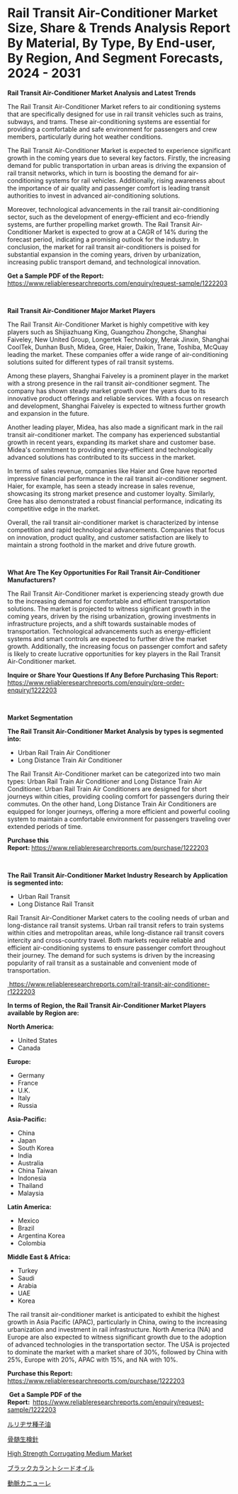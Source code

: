 <p><h1>Rail Transit Air-Conditioner Market Size, Share & Trends Analysis Report By Material, By Type, By End-user, By Region, And Segment Forecasts, 2024 - 2031</h1></p><p><strong>Rail Transit Air-Conditioner Market Analysis and Latest Trends</strong></p>
<p><p>The Rail Transit Air-Conditioner Market refers to air conditioning systems that are specifically designed for use in rail transit vehicles such as trains, subways, and trams. These air-conditioning systems are essential for providing a comfortable and safe environment for passengers and crew members, particularly during hot weather conditions.</p><p>The Rail Transit Air-Conditioner Market is expected to experience significant growth in the coming years due to several key factors. Firstly, the increasing demand for public transportation in urban areas is driving the expansion of rail transit networks, which in turn is boosting the demand for air-conditioning systems for rail vehicles. Additionally, rising awareness about the importance of air quality and passenger comfort is leading transit authorities to invest in advanced air-conditioning solutions.</p><p>Moreover, technological advancements in the rail transit air-conditioning sector, such as the development of energy-efficient and eco-friendly systems, are further propelling market growth. The Rail Transit Air-Conditioner Market is expected to grow at a CAGR of 14% during the forecast period, indicating a promising outlook for the industry. In conclusion, the market for rail transit air-conditioners is poised for substantial expansion in the coming years, driven by urbanization, increasing public transport demand, and technological innovation.</p></p>
<p><strong>Get a Sample PDF of the Report:&nbsp;</strong> <a href="https://www.reliableresearchreports.com/enquiry/request-sample/1222203">https://www.reliableresearchreports.com/enquiry/request-sample/1222203</a></p>
<p>&nbsp;</p>
<p><strong>Rail Transit Air-Conditioner Major Market Players</strong></p>
<p><p>The Rail Transit Air-Conditioner Market is highly competitive with key players such as Shijiazhuang King, Guangzhou Zhongche, Shanghai Faiveley, New United Group, Longertek Technology, Merak Jinxin, Shanghai CoolTek, Dunhan Bush, Midea, Gree, Haier, Daikin, Trane, Toshiba, McQuay leading the market. These companies offer a wide range of air-conditioning solutions suited for different types of rail transit systems.</p><p>Among these players, Shanghai Faiveley is a prominent player in the market with a strong presence in the rail transit air-conditioner segment. The company has shown steady market growth over the years due to its innovative product offerings and reliable services. With a focus on research and development, Shanghai Faiveley is expected to witness further growth and expansion in the future.</p><p>Another leading player, Midea, has also made a significant mark in the rail transit air-conditioner market. The company has experienced substantial growth in recent years, expanding its market share and customer base. Midea's commitment to providing energy-efficient and technologically advanced solutions has contributed to its success in the market.</p><p>In terms of sales revenue, companies like Haier and Gree have reported impressive financial performance in the rail transit air-conditioner segment. Haier, for example, has seen a steady increase in sales revenue, showcasing its strong market presence and customer loyalty. Similarly, Gree has also demonstrated a robust financial performance, indicating its competitive edge in the market.</p><p>Overall, the rail transit air-conditioner market is characterized by intense competition and rapid technological advancements. Companies that focus on innovation, product quality, and customer satisfaction are likely to maintain a strong foothold in the market and drive future growth.</p></p>
<p>&nbsp;</p>
<p><strong>What Are The Key Opportunities For Rail Transit Air-Conditioner Manufacturers?</strong></p>
<p><p>The Rail Transit Air-Conditioner market is experiencing steady growth due to the increasing demand for comfortable and efficient transportation solutions. The market is projected to witness significant growth in the coming years, driven by the rising urbanization, growing investments in infrastructure projects, and a shift towards sustainable modes of transportation. Technological advancements such as energy-efficient systems and smart controls are expected to further drive the market growth. Additionally, the increasing focus on passenger comfort and safety is likely to create lucrative opportunities for key players in the Rail Transit Air-Conditioner market.</p></p>
<p><strong>Inquire or Share Your Questions If Any Before Purchasing This Report:</strong> <a href="https://www.reliableresearchreports.com/enquiry/pre-order-enquiry/1222203">https://www.reliableresearchreports.com/enquiry/pre-order-enquiry/1222203</a></p>
<p>&nbsp;</p>
<p><strong>Market Segmentation</strong></p>
<p><strong>The Rail Transit Air-Conditioner Market Analysis by types is segmented into:</strong></p>
<p><ul><li>Urban Rail Train Air Conditioner</li><li>Long Distance Train Air Conditioner</li></ul></p>
<p><p>The Rail Transit Air-Conditioner market can be categorized into two main types: Urban Rail Train Air Conditioner and Long Distance Train Air Conditioner. Urban Rail Train Air Conditioners are designed for short journeys within cities, providing cooling comfort for passengers during their commutes. On the other hand, Long Distance Train Air Conditioners are equipped for longer journeys, offering a more efficient and powerful cooling system to maintain a comfortable environment for passengers traveling over extended periods of time.</p></p>
<p><strong>Purchase this Report:&nbsp;</strong><a href="https://www.reliableresearchreports.com/purchase/1222203">https://www.reliableresearchreports.com/purchase/1222203</a></p>
<p>&nbsp;</p>
<p><strong>The Rail Transit Air-Conditioner Market Industry Research by Application is segmented into:</strong></p>
<p><ul><li>Urban Rail Transit</li><li>Long Distance Rail Transit</li></ul></p>
<p><p>Rail Transit Air-Conditioner Market caters to the cooling needs of urban and long-distance rail transit systems. Urban rail transit refers to train systems within cities and metropolitan areas, while long-distance rail transit covers intercity and cross-country travel. Both markets require reliable and efficient air-conditioning systems to ensure passenger comfort throughout their journey. The demand for such systems is driven by the increasing popularity of rail transit as a sustainable and convenient mode of transportation.</p></p>
<p><a href="https://www.reliableresearchreports.com/rail-transit-air-conditioner-r1222203">&nbsp;https://www.reliableresearchreports.com/rail-transit-air-conditioner-r1222203</a></p>
<p><strong>In terms of Region, the Rail Transit Air-Conditioner Market Players available by Region are:</strong></p>
<p>
    <p> <strong> North America: </strong>
        <ul>
            <li>United States</li>
            <li>Canada</li>
        </ul>
        </p> 
    <p> <strong> Europe: </strong>
        <ul>
            <li>Germany</li>
            <li>France</li>
            <li>U.K.</li>
            <li>Italy</li>
            <li>Russia</li>
        </ul>
        </p> 
    <p> <strong> Asia-Pacific: </strong>
        <ul>
            <li>China</li>
            <li>Japan</li>
            <li>South Korea</li>
            <li>India</li>
            <li>Australia</li>
            <li>China Taiwan</li>
            <li>Indonesia</li>
            <li>Thailand</li>
            <li>Malaysia</li>
        </ul>
        </p> 
    <p> <strong> Latin America: </strong>
        <ul>
            <li>Mexico</li>
            <li>Brazil</li>
            <li>Argentina Korea</li>
            <li>Colombia</li>
        </ul>
        </p> 
    <p> <strong> Middle East & Africa: </strong>
        <ul>
            <li>Turkey</li>
            <li>Saudi</li>
            <li>Arabia</li>
            <li>UAE</li>
            <li>Korea</li>
        </ul>
    </p>
    </p>
<p><p>The rail transit air-conditioner market is anticipated to exhibit the highest growth in Asia Pacific (APAC), particularly in China, owing to the increasing urbanization and investment in rail infrastructure. North America (NA) and Europe are also expected to witness significant growth due to the adoption of advanced technologies in the transportation sector. The USA is projected to dominate the market with a market share of 30%, followed by China with 25%, Europe with 20%, APAC with 15%, and NA with 10%.</p></p>
<p><strong>Purchase this Report: </strong><a href="https://www.reliableresearchreports.com/purchase/1222203">https://www.reliableresearchreports.com/purchase/1222203</a></p>
<p>&nbsp;<strong>Get a Sample PDF of the Report:&nbsp;&nbsp;</strong><a href="https://www.reliableresearchreports.com/enquiry/request-sample/1222203">https://www.reliableresearchreports.com/enquiry/request-sample/1222203</a></p>
<p><strong></strong></p>
<p><p><a href="https://github.com/andrade7361/Market-Research-Report-List-1/blob/main/791444646173.md">ルリヂサ種子油</a></p><p><a href="https://medium.com/@s.guest01/%E9%AA%A8%E9%AB%84%E7%94%9F%E6%A4%9C%E9%87%9D%E5%B8%82%E5%A0%B4-2031%E5%B9%B4%E3%81%BE%E3%81%A7%E3%81%AE%E5%8B%95%E5%90%91-%E4%BA%88%E6%B8%AC-%E7%AB%B6%E4%BA%89%E5%88%86%E6%9E%90-3e68243e6c6b">骨髄生検針</a></p><p><a href="https://issuu.com/reportprime-2/docs/high-strength-corrugating-medium-market-size-2030.">High Strength Corrugating Medium Market</a></p><p><a href="https://github.com/ReganWisoky2023/Market-Research-Report-List-1/blob/main/667838646172.md">ブラックカラントシードオイル</a></p><p><a href="https://medium.com/@lorrainethompson10/%E5%8B%95%E8%84%88%E3%82%AB%E3%83%86%E3%83%BC%E3%83%86%E3%83%AB%E5%B8%82%E5%A0%B4-2031%E5%B9%B4%E3%81%BE%E3%81%A7%E3%81%AE%E6%88%90%E5%8A%9F%E3%81%97%E3%81%9F%E3%83%93%E3%82%B8%E3%83%8D%E3%82%B9%E6%88%A6%E7%95%A5%E3%81%AE%E9%8D%B5%E3%82%92%E4%BA%88%E6%B8%AC-051875287635">動脈カニューレ</a></p></p>